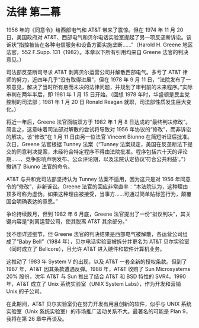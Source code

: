 # 法律 第二幕

1956 年的《同意令》给西部电气和 AT\&T 带来了震惊。但在 1974 年 11 月 20 日，美国政府对 AT\&T、西部电气和贝尔电话实验室提起了另一项反垄断诉讼。该诉状“指控被告在各种电信服务和设备方面实施垄断……”（Harold H. Greene 地区法官，552 F.Supp. 131（1982）。本章以下所有引用均来自 Greene 法官的判决意见。）

司法部反垄断司寻求 AT\&T 剥离贝尔运营公司并解散西部电气。多亏了 AT\&T 律师的努力，近四年几乎“没有取得进展”，但在 1978 年 9 月 11 日，“法院发布了一项意见，解决了当时所有悬而未决的法律问题，并规划了审判前的未来程序。”实际审判在两年半后，即 1981 年 1 月 15 日开始。（回想 1978 年时，华盛顿是民主党控制的司法部；1981 年 1 月 20 日 Ronald Reagan 就职，司法部性质发生巨大变化。）

将近一年后，Greene 法官面临双方于 1982 年 1 月 8 日达成的“最终判决修改”。简言之，这意味着司法部对解散的尝试将导致对 1956 年协议的“修改”，而非诉讼的解决。该“修改”在 1 月 11 日由另一位法官 Vincent Biunno 在简短听证后批准。次日，Greene 法官根据 Tunney 法案（“Tunney 法案规定，美国在反垄断法下提交的同意判决提案，未经符合特定程序不得由法院批准。程序包括六十天的评论期……、竞争影响声明发布、公众评论期，以及法院认定协议‘符合公共利益’。”）撤销了 Biunno 法官的命令。

AT\&T 与共和党司法部坚持认为 Tunney 法案不适用，因为这只是对 1956 年同意令的“修改”，非新诉讼。Greene 法官的回应非常直率：“本法院认为，这种理由顶多可称为虚伪。如果这种理由被接受，当事方……可通过简单贴标签行为，颠覆国会明确表达的意愿。”

争论持续数月，但到 1982 年 6 月底，Greene 法官提出了一份“拟议判决”，其关键内容是“剥离运营公司，使其脱离 AT\&T 其余部分。”

我不想详述细节，但 Greene 法官的判决结果是西部电气被解散，各运营公司组成了“Baby Bell”（1984 年），贝尔电话实验室被拆分并更名为 AT\&T 贝尔实验室（同时成立了 Bellcore），且允许 AT\&T 进入硬件和软件计算机业务。

这推动了 1983 年 System V 的出现，以及 AT\&T 一套全新的授权条款。但到了 1987 年，AT\&T 因其条款遭遇反弹。1988 年，AT\&T 收购了 Sun Microsystems 20% 股份，次年 AT\&T 与 Sun 推出了结合 AT\&T 和 BSD 特性的 SVR4。1990 年，AT\&T 成立了 Unix 系统实验室（UNIX System Labs），作为开发和营销 Unix 的子公司。

在此期间，AT\&T 贝尔实验室仍在努力开发有用且创新的软件，似乎与 UNIX 系统实验室（Unix 系统实验室）的市场推广活动关系不大。最著名的可能是 Plan 9，我将在第 26 章中再谈及。
